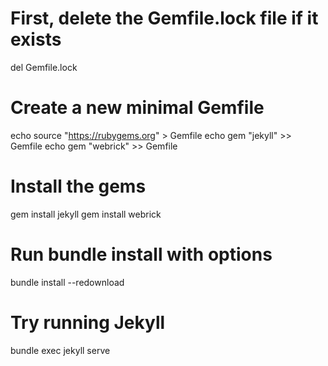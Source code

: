 # First, delete the Gemfile.lock file if it exists
del Gemfile.lock

# Create a new minimal Gemfile
echo source "https://rubygems.org" > Gemfile
echo gem "jekyll" >> Gemfile
echo gem "webrick" >> Gemfile

# Install the gems
gem install jekyll
gem install webrick

# Run bundle install with options
bundle install --redownload

# Try running Jekyll
bundle exec jekyll serve